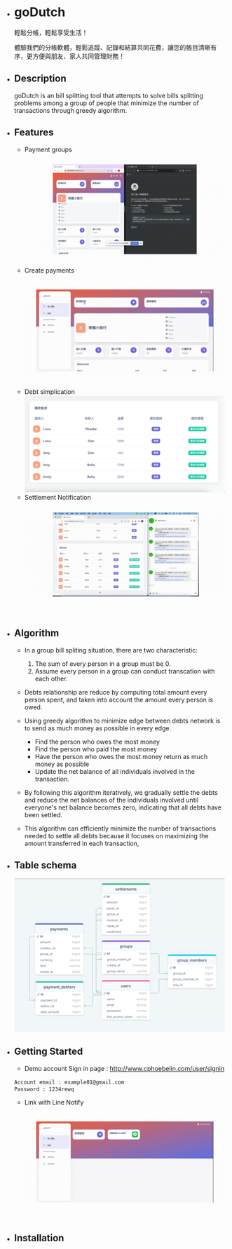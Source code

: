 - # goDutch

  輕鬆分帳，輕鬆享受生活！

  體驗我們的分帳軟體，輕鬆追蹤、記錄和結算共同花費，讓您的帳目清晰有序，更方便與朋友、家人共同管理財務！

- ## Description
  goDutch is an bill splitting tool that attempts to solve bills splitting problems among a group of people that minimize the number of transactions through greedy algorithm.
- ## Features
  - Payment groups
    ![group_invite_gif](/build/assets/img/group_invite.gif)
  - Create payments
    ![create_payment_gif](/build/assets/img/create_payment.gif)
  - Debt simplication
    ![settlements](/build/assets/img/settlements.png)
  - Settlement Notification
    ![line_notify_gif](/build/assets/img/Line_notify.gif)
- ## Algorithm

  - In a group bill spliting situation, there are two characteristic:
    1. The sum of every person in a group must be 0.
    2. Assume every person in a group can conduct transcation with each other.
  - Debts relationship are reduce by computing total amount every person spent, and taken into account the amount every person is owed.
  - Using greedy algorithm to minimize edge between debts network is to send as much money as possible in every edge.
    - Find the person who owes the most money
    - Find the person who paid the most money
    - Have the person who owes the most money return as much money as possible
    - Update the net balance of all individuals involved in the transaction.
  - By following this algorithm iteratively, we gradually settle the debts and reduce the net balances of the individuals involved until everyone's net balance becomes zero, indicating that all debts have been settled.

  - This algorithm can efficiently minimize the number of transactions needed to settle all debts because it focuses on maximizing the amount transferred in each transaction,

- ## Table schema
  ![table_schema](/build/assets/img/table_schema.png)
- ## Getting Started

  - Demo account
    Sign in page : http://www.cphoebelin.com/user/signin

  ```
  Account email : example01@gmail.com
  Password : 1234rewq
  ```

  - Link with Line Notify
    ![line_notify_tutorial_gif](/build/assets/img/line_notify_tutorial.gif)

- ## Installation
